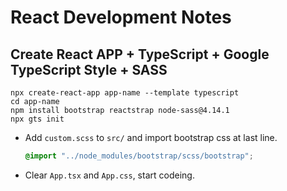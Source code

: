 # React Development Notes

## Create React APP + TypeScript + Google TypeScript Style + SASS

```fish
npx create-react-app app-name --template typescript
cd app-name
npm install bootstrap reactstrap node-sass@4.14.1
npx gts init
```

- Add `custom.scss` to `src/` and import bootstrap css at last line.

  ```css
  @import "../node_modules/bootstrap/scss/bootstrap";
  ```

- Clear `App.tsx` and `App.css`, start codeing.
